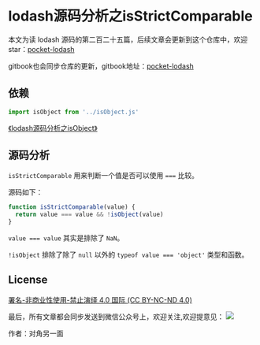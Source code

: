 # lodash源码分析之isStrictComparable

本文为读 lodash 源码的第二百二十五篇，后续文章会更新到这个仓库中，欢迎 star：[pocket-lodash](https://github.com/yeyuqiudeng/pocket-lodash)

gitbook也会同步仓库的更新，gitbook地址：[pocket-lodash](https://www.gitbook.com/book/yeyuqiudeng/pocket-lodash/details)

## 依赖

```javascript
import isObject from '../isObject.js'
```

[《lodash源码分析之isObject》](../isObject.md)

## 源码分析

`isStrictComparable` 用来判断一个值是否可以使用 `===` 比较。

源码如下：

```javascript
function isStrictComparable(value) {
  return value === value && !isObject(value)
}
```

`value === value` 其实是排除了 `NaN`。

`!isObject` 排除了除了 `null` 以外的 `typeof value === 'object'` 类型和函数。

## License

[署名-非商业性使用-禁止演绎 4.0 国际 (CC BY-NC-ND 4.0)](http://creativecommons.org/licenses/by-nc-nd/4.0/)

最后，所有文章都会同步发送到微信公众号上，欢迎关注,欢迎提意见：  ![](https://raw.githubusercontent.com/yeyuqiudeng/resource/master/images/qrcode_front-end-article.jpg) 

作者：对角另一面 